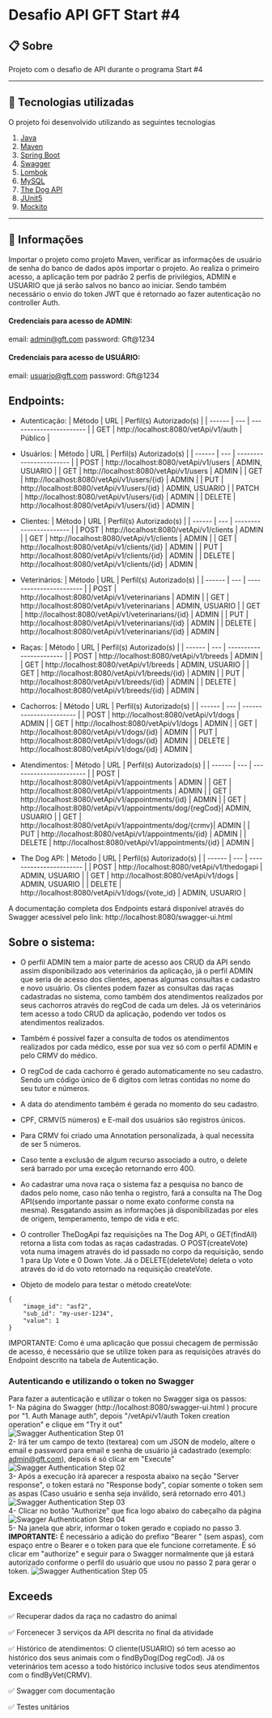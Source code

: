 ﻿# Desafio API GFT Start #4

## 📋  Sobre

Projeto com o desafio de API durante o programa Start #4

----------

## 🚀  Tecnologias utilizadas

O projeto foi desenvolvido utilizando as seguintes tecnologias


 1. [Java](https://www.java.com/pt-BR/)
 2. [Maven](https://maven.apache.org/)
 3. [Spring Boot](https://spring.io/projects/spring-boot)
 4. [Swagger](https://swagger.io/)
 5. [Lombok](https://projectlombok.org/)
 6. [MySQL](https://www.mysql.com/)
 7. [The Dog API](https://thedogapi.com/)
 8. [JUnit5](https://junit.org/junit5/docs/current/user-guide/)
 8. [Mockito](https://site.mockito.org/)

----------

## 📁 Informações

Importar o projeto como projeto Maven, verificar as informações de usuário de senha do banco de dados após importar o projeto. Ao realiza o primeiro acesso, a aplicação tem por padrão 2 perfis de privilégios, ADMIN e USUARIO que já serão salvos no banco ao iniciar. Sendo também necessário o envio do token JWT que é retornado ao fazer autenticação no controller Auth.
#### Credenciais para acesso de ADMIN:
email: admin@gft.com
password: Gft@1234

#### Credenciais para acesso de USUÁRIO:
email: usuario@gft.com
password: Gft@1234

## Endpoints:
- Autenticação: 
    | Método | URL                                        | Perfil(s) Autorizado(s) | 
    | ------ | ---                                        | ----------------------- |
    | GET    | http://localhost:8080/vetApi/v1/auth       | Público                 |

- Usuários:
    | Método | URL                                             | Perfil(s) Autorizado(s) | 
    | ------ | ---                                             | ----------------------- |
    | POST   | http://localhost:8080/vetApi/v1/users           | ADMIN, USUARIO          |
    | GET    | http://localhost:8080/vetApi/v1/users           | ADMIN                   |
    | GET    | http://localhost:8080/vetApi/v1/users/{id}      | ADMIN                   |
    | PUT    | http://localhost:8080/vetApi/v1/users/{id}      | ADMIN, USUARIO          |
    | PATCH  | http://localhost:8080/vetApi/v1/users/{id}      | ADMIN                   |
    | DELETE | http://localhost:8080/vetApi/v1/users/{id}      | ADMIN                   |

- Clientes:
    | Método | URL                                                 | Perfil(s) Autorizado(s) | 
    | ------ | ---                                                 | ----------------------- |
    | POST   | http://localhost:8080/vetApi/v1/clients             | ADMIN                   |
    | GET    | http://localhost:8080/vetApi/v1/clients             | ADMIN                   |
    | GET    | http://localhost:8080/vetApi/v1/clients/{id}        | ADMIN                   |
    | PUT    | http://localhost:8080/vetApi/v1/clients/{id}        | ADMIN                   |
    | DELETE | http://localhost:8080/vetApi/v1/clients/{id}        | ADMIN                   |

- Veterinários:
    | Método | URL                                                | Perfil(s) Autorizado(s) | 
    | ------ | ---                                                | ----------------------- |
    | POST   | http://localhost:8080/vetApi/v1/veterinarians      | ADMIN                   |
    | GET    | http://localhost:8080/vetApi/v1/veterinarians      | ADMIN, USUARIO          |
    | GET    | http://localhost:8080/vetApi/v1/veterinarians/{id} | ADMIN                   |
    | PUT    | http://localhost:8080/vetApi/v1/veterinarians/{id} | ADMIN                   |
    | DELETE | http://localhost:8080/vetApi/v1/veterinarians/{id} | ADMIN                   |

- Raças:
    | Método | URL                                                | Perfil(s) Autorizado(s) | 
    | ------ | ---                                                | ----------------------- |
    | POST   | http://localhost:8080/vetApi/v1/breeds             | ADMIN                   |
    | GET    | http://localhost:8080/vetApi/v1/breeds             | ADMIN, USUARIO          |
    | GET    | http://localhost:8080/vetApi/v1/breeds/{id}        | ADMIN                   |
    | PUT    | http://localhost:8080/vetApi/v1/breeds/{id}        | ADMIN                   |
    | DELETE | http://localhost:8080/vetApi/v1/breeds/{id}        | ADMIN                   |

- Cachorros:
    | Método | URL                                                | Perfil(s) Autorizado(s) | 
    | ------ | ---                                                | ----------------------- |
    | POST   | http://localhost:8080/vetApi/v1/dogs               | ADMIN                   |
    | GET    | http://localhost:8080/vetApi/v1/dogs               | ADMIN                   |
    | GET    | http://localhost:8080/vetApi/v1/dogs/{id}          | ADMIN                   |
    | PUT    | http://localhost:8080/vetApi/v1/dogs/{id}          | ADMIN                   |
    | DELETE | http://localhost:8080/vetApi/v1/dogs/{id}          | ADMIN                   |

- Atendimentos:
    | Método | URL                                                | Perfil(s) Autorizado(s) | 
    | ------ | ---                                                | ----------------------- |
    | POST   | http://localhost:8080/vetApi/v1/appointments       | ADMIN                   |
    | GET    | http://localhost:8080/vetApi/v1/appointments       | ADMIN                   |
    | GET    | http://localhost:8080/vetApi/v1/appointments/{id}  | ADMIN                   |
    | GET    | http://localhost:8080/vetApi/v1/appointments/dog/{regCod}| ADMIN, USUARIO    |
     | GET    | http://localhost:8080/vetApi/v1/appointments/dog/{crmv}| ADMIN              |
    | PUT    | http://localhost:8080/vetApi/v1/appointments/{id}  | ADMIN                   |
    | DELETE | http://localhost:8080/vetApi/v1/appointments/{id}  | ADMIN                   |

- The Dog API:
    | Método | URL                                                | Perfil(s) Autorizado(s) | 
    | ------ | ---                                                | ----------------------- |
    | POST   | http://localhost:8080/vetApi/v1/thedogapi               | ADMIN, USUARIO                   |
    | GET    | http://localhost:8080/vetApi/v1/dogs               | ADMIN, USUARIO                   |
    | DELETE | http://localhost:8080/vetApi/v1/dogs/{vote_id}          | ADMIN, USUARIO                   |


A documentação completa dos Endpoints estará disponível através do Swagger acessível pelo link: http://localhost:8080/swagger-ui.html  

## Sobre o sistema:
* O perfil ADMIN tem a maior parte de acesso aos CRUD da API sendo assim disponibilizado aos veterinários da aplicação, já o perfil ADMIN que seria de acesso dos clientes, apenas algumas consultas e cadastro e novo usuário. Os clientes podem fazer as consultas das raças cadastradas no sistema, como também dos atendimentos realizados por seus cachorros através do regCod de cada um deles. Já os veterinários tem acesso a todo CRUD da aplicação, podendo ver todos os atendimentos realizados.

* Também é possível fazer a consulta de todos os atendimentos realizados por cada médico, esse por sua vez só com o perfil ADMIN e pelo CRMV do médico.

* O regCod de cada cachorro é gerado automaticamente no seu cadastro. Sendo um código único de 6 digitos com letras contidas no nome do seu tutor e números.

* A data do atendimento também é gerada no momento do seu cadastro.

* CPF, CRMV(5 números) e E-mail dos usuários são registros únicos.

* Para CRMV foi criado uma Annotation personalizada, à qual necessita de ser 5 números. 

* Caso tente a exclusão de algum recurso associado a outro, o delete será barrado por uma exceção retornando erro 400.

* Ao cadastrar uma nova raça o sistema faz a pesquisa no banco de dados pelo nome, caso não tenha o registro, fará a consulta na The Dog API(sendo importante passar o nome exato conforme consta na mesma). Resgatando assim as informações já disponibilizadas por eles de origem, temperamento, tempo de vida e etc.

* O controller TheDogApi faz requisições na The Dog API, o GET(findAll) retorna a lista com todas as raças cadastradas. O POST(createVote) vota numa imagem através do id passado no corpo da requisição, sendo 1 para Up Vote e 0 Down Vote. Já o DELETE(deleteVote) deleta o voto através do id do voto retornado na requisição createVote.

* Objeto de modelo para testar o método createVote:
```
{
    "image_id": "asf2",
    "sub_id": "my-user-1234",
    "value": 1
}
```

IMPORTANTE: Como é uma aplicação que possui checagem de permissão de acesso, é necessário que se utilize token para as requisições através do Endpoint descrito na tabela de Autenticação. 
### Autenticando e utilizando o token no Swagger
Para fazer a autenticação e utilizar o token no Swagger siga os passos:  
1- Na página do Swagger (http://localhost:8080/swagger-ui.html ) procure por "1. Auth Manage auth", depois "/vetApi/v1/auth
Token creation operation" e clique em "Try it out"  
![Swagger Authentication Step 01](docs/swagger_auth01.png?raw=true "Swagger Authentication Step 01")  
2- Irá ter um campo de texto (textarea) com um JSON de modelo, altere o email e password para email e senha de usuário já cadastrado (exemplo: admin@gft.com), depois é só clicar em "Execute"  
![Swagger Authentication Step 02](docs/swagger_auth02.png?raw=true "Swagger Authentication Step 02")  
3- Após a execução irá aparecer a resposta abaixo na seção "Server response", o token estará no "Response body", copiar somente o token sem as aspas (Caso usuário e senha seja inválido, será retornado erro 401.)  
![Swagger Authentication Step 03](docs/swagger_auth03.png?raw=true "Swagger Authentication Step 03")  
4- Clicar no botão "Authorize" que fica logo abaixo do cabeçalho da página  
![Swagger Authentication Step 04](docs/swagger_auth04.png?raw=true "Swagger Authentication Step 04")  
5- Na janela que abrir, informar o token gerado e copiado no passo 3.  
**IMPORTANTE:** É necessário a adição do prefixo "Bearer " (sem aspas), com espaço entre o Bearer e o token para que ele funcione corretamente. É só clicar em "authorize" e seguir para o Swagger normalmente que já estará autorizado conforme o perfil do usuário que usou no passo 2 para gerar o token. 
![Swagger Authentication Step 05](docs/swagger_auth05.png?raw=true "Swagger Authentication Step 05")  

## Exceeds

✅ Recuperar dados da raça no cadastro do animal


✅ Forcenecer 3 serviços da API descrita no final da atividade

✅ Histórico de atendimentos: O cliente(USUARIO) só tem acesso ao histórico dos seus animais com o findByDog(Dog regCod). Já os veterinários tem acesso a todo histórico inclusive todos seus atendimentos com o findByVet(CRMV).

✅ Swagger com documentação

✅ Testes unitários
